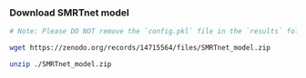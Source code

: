 ### Download SMRTnet model
```bash
# Note: Please DO NOT remove the `config.pkl` file in the `results` folder.

wget https://zenodo.org/records/14715564/files/SMRTnet_model.zip

unzip ./SMRTnet_model.zip

```
